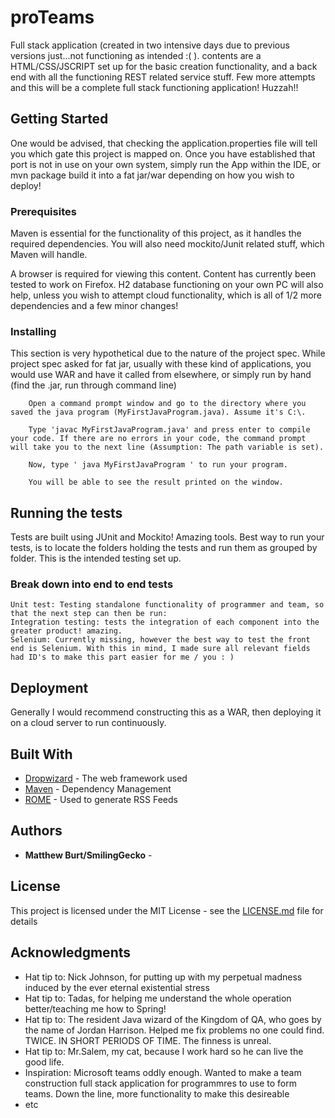 # proTeams

Full stack application (created in two intensive days due to previous versions just...not functioning as intended :( ). contents are a HTML/CSS/JSCRIPT set up for the basic creation functionality, and a back end with all the functioning REST related service stuff. Few more attempts and this will be a complete full stack functioning application! Huzzah!! 

## Getting Started
One would be advised, that checking the application.properties file will tell you which gate this project is mapped on. Once you have established that port is not in use on your own system, simply run the App within the IDE, or mvn package build it into a fat jar/war depending on how you wish to deploy! 

### Prerequisites
Maven is essential for the functionality of this project, as it handles the required dependencies. You will also need mockito/Junit related stuff, which Maven will handle.

A browser is required for viewing this content. Content has currently been tested to work on Firefox. 
H2 database functioning on your own PC will also help, unless you wish to attempt cloud functionality, which is all of 1/2 more dependencies and a few minor changes! 


### Installing

This section is very hypothetical due to the nature of the project spec. While project spec asked for fat jar, usually with these kind of applications, you would use WAR and have it called from elsewhere, or simply run by hand (find the .jar, run through command line)

```
    Open a command prompt window and go to the directory where you saved the java program (MyFirstJavaProgram.java). Assume it's C:\.

    Type 'javac MyFirstJavaProgram.java' and press enter to compile your code. If there are no errors in your code, the command prompt will take you to the next line (Assumption: The path variable is set).

    Now, type ' java MyFirstJavaProgram ' to run your program.

    You will be able to see the result printed on the window.
```

## Running the tests

Tests are built using JUnit and Mockito! Amazing tools. Best way to run your tests, is to locate the folders holding the tests and run them as grouped by folder. This is the intended testing set up. 
### Break down into end to end tests


```
Unit test: Testing standalone functionality of programmer and team, so that the next step can then be run:
Integration testing: tests the integration of each component into the greater product! amazing.
Selenium: Currently missing, however the best way to test the front end is Selenium. With this in mind, I made sure all relevant fields had ID's to make this part easier for me / you : )
```

## Deployment

Generally I would recommend constructing this as a WAR, then deploying it on a cloud server to run continuously. 
## Built With

* [Dropwizard](http://www.dropwizard.io/1.0.2/docs/) - The web framework used
* [Maven](https://maven.apache.org/) - Dependency Management
* [ROME](https://rometools.github.io/rome/) - Used to generate RSS Feeds

## Authors

* **Matthew Burt/SmilingGecko** - 

## License

This project is licensed under the MIT License - see the [LICENSE.md](LICENSE.md) file for details

## Acknowledgments

* Hat tip to: Nick Johnson, for putting up with my perpetual madness induced by the ever eternal existential stress
* Hat tip to: Tadas, for helping me understand the whole operation better/teaching me how to Spring!
* Hat tip to: The resident Java wizard of the Kingdom of QA, who goes by the name of Jordan Harrison. Helped me fix problems no one could find. TWICE. IN SHORT PERIODS OF TIME. The finness is unreal. 
* Hat tip to: Mr.Salem, my cat, because I work hard so he can live the good life.
* Inspiration: Microsoft teams oddly enough. Wanted to make a team construction full stack application for programmres to use to form teams. Down the line, more functionality to make this desireable
* etc
